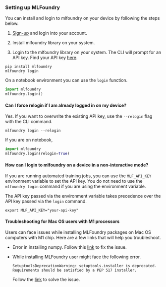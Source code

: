 ### Setting up MLFoundry

You can install and login to mlfoundry on your device by following the steps below.

1. [Sign-up](https://app.truefoundry.com/signup) and login into your account.

2. Install mlfoundry library on your system.

3. Login to the mlfoundry library on your system. The CLI will prompt for an API key. Find your API key [here](https://app.truefoundry.com/settings).

```
pip install mlfoundry
mlfoundry login
```
On a notebook environment you can use the `login` function.

```python
import mlfoundry
mlfoundry.login()
```

#### Can I force relogin if I am already logged in on my device?

Yes. If you want to overwrite the existing API key, use the `--relogin` flag with the CLI command.

```
mlfoundry login --relogin
```
If you are on notebook,

```python
import mlfoundry
mlfoundry.login(relogin=True)
```

#### How can I login to mlfoundry on a device in a non-interactive mode?

If you are running automated training jobs, you can use the `MLF_API_KEY` environment variable to set the API key. You do not need to use the `mlfoundry login` command if you are using the environment variable.

The API key passed via the environment variable takes precedence over the API key passed via the `login` command.

```
export MLF_API_KEY="your-api-key"
```

#### Troubleshooting for Mac OS users with M1 processors

Users can face issues while installing MLFoundry packages on Mac OS computers with M1 chip. Here are a few links that will help you troubleshoot.

* Error in installing numpy. Follow this [link](https://stackoverflow.com/questions/65336789/numpy-build-fail-in-m1-big-sur-11-1) to fix the issue.

* While installing MLFoundry user might face the following error.
    ```
    SetuptoolsDeprecationWarning: setuptools.installer is deprecated. Requirements should be satisfied by a PEP 517 installer.
    ```
    Follow the [link](https://stackoverflow.com/questions/72618522/error-installing-truefoundry-experiment-tracking-library-pip-install-mlfoundry) to solve the issue.
